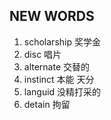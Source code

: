 ## NEW WORDS

1. scholarship 奖学金
2. disc 唱片
3. alternate 交替的 
4. instinct 本能 天分
5. languid 没精打采的
6. detain 拘留
